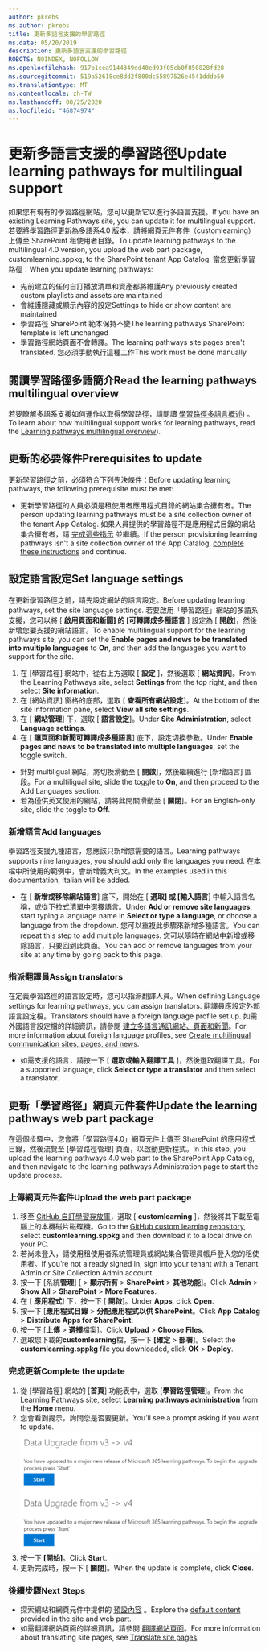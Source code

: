 ```yaml
---
author: pkrebs
ms.author: pkrebs
title: 更新多語言支援的學習路徑
ms.date: 05/20/2019
description: 更新多語言支援的學習路徑
ROBOTS: NOINDEX, NOFOLLOW
ms.openlocfilehash: 917b1cea9144349dd40ed93f05cb0f850828fd28
ms.sourcegitcommit: 519a52618ce8dd2f800dc55897526e4541dddb50
ms.translationtype: MT
ms.contentlocale: zh-TW
ms.lasthandoff: 08/25/2020
ms.locfileid: "46874974"
---
```

# <a name="update-learning-pathways-for-multilingual-support"></a><span data-ttu-id="35f15-103">更新多語言支援的學習路徑</span><span class="sxs-lookup"><span data-stu-id="35f15-103">Update learning pathways for multilingual support</span></span>
<span data-ttu-id="35f15-104">如果您有現有的學習路徑網站，您可以更新它以進行多語言支援。</span><span class="sxs-lookup"><span data-stu-id="35f15-104">If you have an existing Learning Pathways site, you can update it for multilingual support.</span></span> <span data-ttu-id="35f15-105">若要將學習路徑更新為多語系4.0 版本，請將網頁元件套件（customlearning）上傳至 SharePoint 租使用者目錄。</span><span class="sxs-lookup"><span data-stu-id="35f15-105">To update learning pathways to the multilingual 4.0 version, you upload the web part package, customlearning.sppkg, to the SharePoint tenant App Catalog.</span></span> <span data-ttu-id="35f15-106">當您更新學習路徑：</span><span class="sxs-lookup"><span data-stu-id="35f15-106">When you update learning pathways:</span></span>  

- <span data-ttu-id="35f15-107">先前建立的任何自訂播放清單和資產都將維護</span><span class="sxs-lookup"><span data-stu-id="35f15-107">Any previously created custom playlists and assets are maintained</span></span>
- <span data-ttu-id="35f15-108">會維護隱藏或顯示內容的設定</span><span class="sxs-lookup"><span data-stu-id="35f15-108">Settings to hide or show content are maintained</span></span>
- <span data-ttu-id="35f15-109">學習路徑 SharePoint 範本保持不變</span><span class="sxs-lookup"><span data-stu-id="35f15-109">The learning pathways SharePoint template is left unchanged</span></span>
- <span data-ttu-id="35f15-110">學習路徑網站頁面不會轉譯。</span><span class="sxs-lookup"><span data-stu-id="35f15-110">The learning pathways site pages aren't translated.</span></span> <span data-ttu-id="35f15-111">您必須手動執行這種工作</span><span class="sxs-lookup"><span data-stu-id="35f15-111">This work must be done manually</span></span>

## <a name="read-the-learning-pathways-multilingual-overview"></a><span data-ttu-id="35f15-112">閱讀學習路徑多語簡介</span><span class="sxs-lookup"><span data-stu-id="35f15-112">Read the learning pathways multilingual overview</span></span>
<span data-ttu-id="35f15-113">若要瞭解多語系支援如何運作以取得學習路徑，請閱讀 [學習路徑多語言概述](custom_overview_ml.md)) 。</span><span class="sxs-lookup"><span data-stu-id="35f15-113">To learn about how multilingual support works for learning pathways, read the [Learning pathways multilingual overview](custom_overview_ml.md)).</span></span> 

## <a name="prerequisites-to-update"></a><span data-ttu-id="35f15-114">更新的必要條件</span><span class="sxs-lookup"><span data-stu-id="35f15-114">Prerequisites to update</span></span>
<span data-ttu-id="35f15-115">更新學習路徑之前，必須符合下列先決條件：</span><span class="sxs-lookup"><span data-stu-id="35f15-115">Before updating learning pathways, the following prerequisite must be met:</span></span>
- <span data-ttu-id="35f15-116">更新學習路徑的人員必須是租使用者應用程式目錄的網站集合擁有者。</span><span class="sxs-lookup"><span data-stu-id="35f15-116">The person updating learning pathways must be a site collection owner of the tenant App Catalog.</span></span> <span data-ttu-id="35f15-117">如果人員提供的學習路徑不是應用程式目錄的網站集合擁有者，請 [完成這些指示](addappadmin.md) 並繼續。</span><span class="sxs-lookup"><span data-stu-id="35f15-117">If the person provisioning learning pathways isn't a site collection owner of the App Catalog, [complete these instructions](addappadmin.md) and continue.</span></span> 

## <a name="set-language-settings"></a><span data-ttu-id="35f15-118">設定語言設定</span><span class="sxs-lookup"><span data-stu-id="35f15-118">Set language settings</span></span> 
<span data-ttu-id="35f15-119">在更新學習路徑之前，請先設定網站的語言設定。</span><span class="sxs-lookup"><span data-stu-id="35f15-119">Before updating learning pathways, set the site language settings.</span></span> <span data-ttu-id="35f15-120">若要啟用「學習路徑」網站的多語系支援，您可以將 [ **啟用頁面和新聞] 的 [可轉譯成多種語言** ] 設定為 [ **開啟**]，然後新增您要支援的網站語言。</span><span class="sxs-lookup"><span data-stu-id="35f15-120">To enable multilingual support for the learning pathways site, you can set the **Enable pages and news to be translated into multiple languages** to **On**, and then add the languages you want to support for the site.</span></span>
1.  <span data-ttu-id="35f15-121">在 [學習路徑] 網站中，從右上方選取 [ **設定** ]，然後選取 [ **網站資訊**]。</span><span class="sxs-lookup"><span data-stu-id="35f15-121">From the Learning Pathways site, select **Settings** from the top right, and then select **Site information**.</span></span>
2.  <span data-ttu-id="35f15-122">在 [網站資訊] 窗格的底部，選取 [ **查看所有網站設定**]。</span><span class="sxs-lookup"><span data-stu-id="35f15-122">At the bottom of the site information pane, select **View all site settings**.</span></span>
3.  <span data-ttu-id="35f15-123">在 [ **網站管理**] 下，選取 [ **語言設定**]。</span><span class="sxs-lookup"><span data-stu-id="35f15-123">Under **Site Administration**, select **Language settings**.</span></span>
4.  <span data-ttu-id="35f15-124">在 [ **讓頁面和新聞可轉譯成多種語言**] 底下，設定切換參數。</span><span class="sxs-lookup"><span data-stu-id="35f15-124">Under **Enable pages and news to be translated into multiple languages**, set the toggle switch.</span></span> 
- <span data-ttu-id="35f15-125">針對 multiligual 網站，將切換滑動至 [ **開啟**]，然後繼續進行 [新增語言] 區段。</span><span class="sxs-lookup"><span data-stu-id="35f15-125">For a multiligual site, slide the toggle to **On**, and then proceed to the Add Languages section.</span></span> 
- <span data-ttu-id="35f15-126">若為僅供英文使用的網站，請將此開關滑動至 [ **關閉**]。</span><span class="sxs-lookup"><span data-stu-id="35f15-126">For an English-only site, slide the toggle to **Off**.</span></span>

### <a name="add-languages"></a><span data-ttu-id="35f15-127">新增語言</span><span class="sxs-lookup"><span data-stu-id="35f15-127">Add languages</span></span>
<span data-ttu-id="35f15-128">學習路徑支援九種語言，您應該只新增您需要的語言。</span><span class="sxs-lookup"><span data-stu-id="35f15-128">Learning pathways supports nine languages, you should add only the languages you need.</span></span> <span data-ttu-id="35f15-129">在本檔中所使用的範例中，會新增義大利文。</span><span class="sxs-lookup"><span data-stu-id="35f15-129">In the examples used in this documentation, Italian will be added.</span></span> 
- <span data-ttu-id="35f15-130">在 [ **新增或移除網站語言**] 底下，開始在 [ **選取] 或 [輸入語言**] 中輸入語言名稱，或從下拉式清單中選擇語言。</span><span class="sxs-lookup"><span data-stu-id="35f15-130">Under **Add or remove site languages**, start typing a language name in **Select or type a language**, or choose a language from the dropdown.</span></span> <span data-ttu-id="35f15-131">您可以重複此步驟來新增多種語言。</span><span class="sxs-lookup"><span data-stu-id="35f15-131">You can repeat this step to add multiple languages.</span></span> <span data-ttu-id="35f15-132">您可以隨時在網站中新增或移除語言，只要回到此頁面。</span><span class="sxs-lookup"><span data-stu-id="35f15-132">You can add or remove languages from your site at any time by going back to this page.</span></span>
 
### <a name="assign-translators"></a><span data-ttu-id="35f15-133">指派翻譯員</span><span class="sxs-lookup"><span data-stu-id="35f15-133">Assign translators</span></span>
<span data-ttu-id="35f15-134">在定義學習路徑的語言設定時，您可以指派翻譯人員。</span><span class="sxs-lookup"><span data-stu-id="35f15-134">When defining Language settings for learning pathways, you can assign translators.</span></span> <span data-ttu-id="35f15-135">翻譯員應設定外部語言設定檔。</span><span class="sxs-lookup"><span data-stu-id="35f15-135">Translators should have a foreign language profile set up.</span></span> <span data-ttu-id="35f15-136">如需外國語言設定檔的詳細資訊，請參閱 [建立多語言通訊網站、頁面和新聞](https://support.office.com/article/2bb7d610-5453-41c6-a0e8-6f40b3ed750c)。</span><span class="sxs-lookup"><span data-stu-id="35f15-136">For more information about foreign language profiles, see [Create multilingual communication sites, pages, and news](https://support.office.com/article/2bb7d610-5453-41c6-a0e8-6f40b3ed750c).</span></span>  
- <span data-ttu-id="35f15-137">如需支援的語言，請按一下 [ **選取或輸入翻譯工具** ]，然後選取翻譯工具。</span><span class="sxs-lookup"><span data-stu-id="35f15-137">For a supported language, click **Select or type a translator** and then select a translator.</span></span> 

## <a name="update-the-learning-pathways-web-part-package"></a><span data-ttu-id="35f15-138">更新「學習路徑」網頁元件套件</span><span class="sxs-lookup"><span data-stu-id="35f15-138">Update the learning pathways web part package</span></span>
<span data-ttu-id="35f15-139">在這個步驟中，您會將「學習路徑4.0」網頁元件上傳至 SharePoint 的應用程式目錄，然後流覽至 [學習路徑管理] 頁面，以啟動更新程式。</span><span class="sxs-lookup"><span data-stu-id="35f15-139">In this step, you upload the learning pathways 4.0 web part to the SharePoint App Catalog, and then navigate to the learning pathways Administration page to start the update process.</span></span>

### <a name="upload-the-web-part-package"></a><span data-ttu-id="35f15-140">上傳網頁元件套件</span><span class="sxs-lookup"><span data-stu-id="35f15-140">Upload the web part package</span></span>
1.  <span data-ttu-id="35f15-141">移至 [GitHub 自訂學習存放庫](https://github.com/pnp/custom-learning-office-365/tree/master/webpart)，選取 [ **customlearning** ]，然後將其下載至電腦上的本機磁片磁碟機。</span><span class="sxs-lookup"><span data-stu-id="35f15-141">Go to the [GitHub custom learning repository](https://github.com/pnp/custom-learning-office-365/tree/master/webpart), select **customlearning.sppkg** and then download it to a local drive on your PC.</span></span> 
2.  <span data-ttu-id="35f15-142">若尚未登入，請使用租使用者系統管理員或網站集合管理員帳戶登入您的租使用者。</span><span class="sxs-lookup"><span data-stu-id="35f15-142">If you’re not already signed in, sign into your tenant with a Tenant Admin or Site Collection Admin account.</span></span> 
3.  <span data-ttu-id="35f15-143">按一下 [系統**管理**] [  >  **顯示所有**  >  **SharePoint**  >  **其他功能**]。</span><span class="sxs-lookup"><span data-stu-id="35f15-143">Click **Admin** > **Show All** > **SharePoint** > **More Features**.</span></span> 
4.  <span data-ttu-id="35f15-144">在 [ **應用程式**] 下，按一下 [ **開啟**]。</span><span class="sxs-lookup"><span data-stu-id="35f15-144">Under **Apps**, click **Open**.</span></span> 
5.  <span data-ttu-id="35f15-145">按一下 [**應用程式目錄**  >  **分配應用程式以供 SharePoint**。</span><span class="sxs-lookup"><span data-stu-id="35f15-145">Click **App Catalog** > **Distribute Apps for SharePoint**.</span></span> 
6.  <span data-ttu-id="35f15-146">按一下 [**上傳**  >  **選擇**檔案]。</span><span class="sxs-lookup"><span data-stu-id="35f15-146">Click **Upload** > **Choose Files**.</span></span> 
7.  <span data-ttu-id="35f15-147">選取您下載的**customlearning**檔，按一下 **[確定**  >  **部署**]。</span><span class="sxs-lookup"><span data-stu-id="35f15-147">Select the **customlearning.sppkg** file you downloaded, click **OK** > **Deploy**.</span></span> 

### <a name="complete-the-update"></a><span data-ttu-id="35f15-148">完成更新</span><span class="sxs-lookup"><span data-stu-id="35f15-148">Complete the update</span></span>
1.  <span data-ttu-id="35f15-149">從 [學習路徑] 網站的 [**首頁**] 功能表中，選取 [**學習路徑管理**]。</span><span class="sxs-lookup"><span data-stu-id="35f15-149">From the Learning Pathways site, select **Learning pathways administration** from the **Home** menu.</span></span> 
2.  <span data-ttu-id="35f15-150">您會看到提示，詢問您是否要更新。</span><span class="sxs-lookup"><span data-stu-id="35f15-150">You’ll see a prompt asking if you want to update.</span></span> 
<span data-ttu-id="35f15-151">![custom_update_adminprompt_ml.png](media/custom_update_adminprompt_ml.png)</span><span class="sxs-lookup"><span data-stu-id="35f15-151">![custom_update_adminprompt_ml.png](media/custom_update_adminprompt_ml.png)</span></span>
3.  <span data-ttu-id="35f15-152">按一下 **[開始]**。</span><span class="sxs-lookup"><span data-stu-id="35f15-152">Click **Start**.</span></span> 
4. <span data-ttu-id="35f15-153">更新完成時，按一下 [ **關閉**]。</span><span class="sxs-lookup"><span data-stu-id="35f15-153">When the update is complete, click **Close**.</span></span> 

### <a name="next-steps"></a><span data-ttu-id="35f15-154">後續步驟</span><span class="sxs-lookup"><span data-stu-id="35f15-154">Next Steps</span></span>
- <span data-ttu-id="35f15-155">探索網站和網頁元件中提供的 [預設內容](custom_exploresite.md) 。</span><span class="sxs-lookup"><span data-stu-id="35f15-155">Explore the [default content](custom_exploresite.md) provided in the site and web part.</span></span>
- <span data-ttu-id="35f15-156">如需翻譯網站頁面的詳細資訊，請參閱 [翻譯網站頁面](custom_translate_page_ml.md)。</span><span class="sxs-lookup"><span data-stu-id="35f15-156">For more information about translating site pages, see [Translate site pages](custom_translate_page_ml.md).</span></span> 

